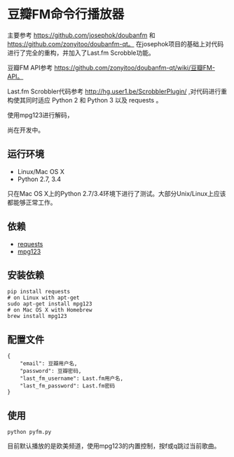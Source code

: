 豆瓣FM命令行播放器
==================

主要参考 https://github.com/josephok/doubanfm 和 https://github.com/zonyitoo/doubanfm-qt。 在josephok项目的基础上对代码进行了完全的重构，并加入了Last.fm Scrobble功能。

豆瓣FM API参考 https://github.com/zonyitoo/doubanfm-qt/wiki/豆瓣FM-API。

Last.fm Scrobbler代码参考 http://hg.user1.be/ScrobblerPlugin/ ,对代码进行重构使其同时适应 Python 2 和 Python 3 以及 requests 。

使用mpg123进行解码，

尚在开发中。



## 运行环境

* Linux/Mac OS X
* Python 2.7, 3.4

只在Mac OS X上的Python 2.7/3.4环境下进行了测试。大部分Unix/Linux上应该都能够正常工作。

## 依赖

* [requests](https://github.com/kennethreitz/requests)
* [mpg123](http://www.mpg123.de)

## 安装依赖

    pip install requests
    # on Linux with apt-get
    sudo apt-get install mpg123
    # on Mac OS X with Homebrew
    brew install mpg123
    
## 配置文件

    {
        "email": 豆瓣用户名,
        "password": 豆瓣密码,
        "last_fm_username": Last.fm用户名,
        "last_fm_password": Last.fm密码    
    }
    
## 使用

    python pyfm.py

目前默认播放的是欧美频道，使用mpg123的内置控制，按f或q跳过当前歌曲。

